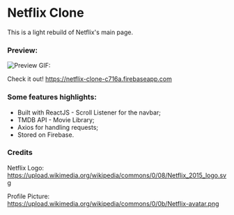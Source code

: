# Netflix Clone

This is a light rebuild of Netflix's main page.

### Preview:

![Preview GIF:](https://github.com/samuelfuchs/netflix-clone/blob/master/preview_2.2.gif)



Check it out! https://netflix-clone-c716a.firebaseapp.com

### Some features highlights:
- Built with ReactJS - Scroll Listener for the navbar;
- TMDB API - Movie Library;
- Axios for handling requests;
- Stored on Firebase.

### Credits
Netflix Logo: https://upload.wikimedia.org/wikipedia/commons/0/08/Netflix_2015_logo.svg

Profile Picture: https://upload.wikimedia.org/wikipedia/commons/0/0b/Netflix-avatar.png
